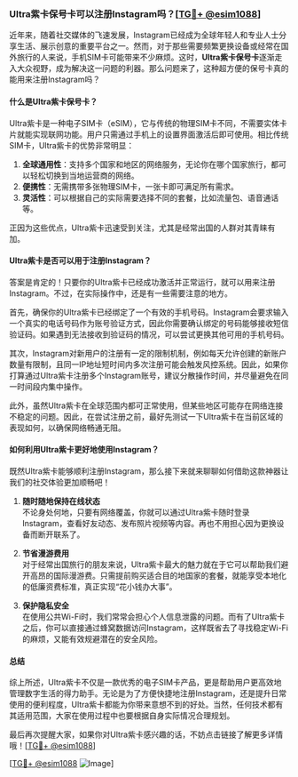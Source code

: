 ### Ultra紫卡保号卡可以注册Instagram吗？[[TG💪+ @esim1088](https://t.me/s/esim1088)]

近年来，随着社交媒体的飞速发展，Instagram已经成为全球年轻人和专业人士分享生活、展示创意的重要平台之一。然而，对于那些需要频繁更换设备或经常在国外旅行的人来说，手机SIM卡可能带来不少麻烦。这时，**Ultra紫卡保号卡**逐渐走入大众视野，成为解决这一问题的利器。那么问题来了，这种超方便的保号卡真的能用来注册Instagram吗？

#### 什么是Ultra紫卡保号卡？

Ultra紫卡是一种电子SIM卡（eSIM），它与传统的物理SIM卡不同，不需要实体卡片就能实现联网功能。用户只需通过手机上的设置界面激活后即可使用。相比传统SIM卡，Ultra紫卡的优势非常明显：

1. **全球通用性**：支持多个国家和地区的网络服务，无论你在哪个国家旅行，都可以轻松切换到当地运营商的网络。
2. **便携性**：无需携带多张物理SIM卡，一张卡即可满足所有需求。
3. **灵活性**：可以根据自己的实际需要选择不同的套餐，比如流量包、语音通话等。

正因为这些优点，Ultra紫卡迅速受到关注，尤其是经常出国的人群对其青睐有加。

#### Ultra紫卡是否可以用于注册Instagram？

答案是肯定的！只要你的Ultra紫卡已经成功激活并正常运行，就可以用来注册Instagram。不过，在实际操作中，还是有一些需要注意的地方。

首先，确保你的Ultra紫卡已经绑定了一个有效的手机号码。Instagram会要求输入一个真实的电话号码作为账号验证方式，因此你需要确认绑定的号码能够接收短信验证码。如果遇到无法接收到验证码的情况，可以尝试更换其他可用的手机号码。

其次，Instagram对新用户的注册有一定的限制机制，例如每天允许创建的新账户数量有限制，且同一IP地址短时间内多次注册可能会触发风控系统。因此，如果你打算通过Ultra紫卡注册多个Instagram账号，建议分散操作时间，并尽量避免在同一时间段内集中操作。

此外，虽然Ultra紫卡在全球范围内都可正常使用，但某些地区可能存在网络连接不稳定的问题。因此，在尝试注册之前，最好先测试一下Ultra紫卡在当前区域的表现如何，以确保网络畅通无阻。

#### 如何利用Ultra紫卡更好地使用Instagram？

既然Ultra紫卡能够顺利注册Instagram，那么接下来就来聊聊如何借助这款神器让我们的社交体验更加顺畅吧！

1. **随时随地保持在线状态**  
   不论身处何地，只要有网络覆盖，你就可以通过Ultra紫卡随时登录Instagram，查看好友动态、发布照片视频等内容。再也不用担心因为更换设备而断开联系了。

2. **节省漫游费用**  
   对于经常出国旅行的朋友来说，Ultra紫卡最大的魅力就在于它可以帮助我们避开高昂的国际漫游费。只需提前购买适合目的地国家的套餐，就能享受本地化的低廉资费标准，真正实现“花小钱办大事”。

3. **保护隐私安全**  
   在使用公共Wi-Fi时，我们常常会担心个人信息泄露的问题。而有了Ultra紫卡之后，你可以直接通过蜂窝数据访问Instagram，这样既省去了寻找稳定Wi-Fi的麻烦，又能有效规避潜在的安全风险。

#### 总结

综上所述，Ultra紫卡不仅是一款优秀的电子SIM卡产品，更是帮助用户更高效地管理数字生活的得力助手。无论是为了方便快捷地注册Instagram，还是提升日常使用的便利程度，Ultra紫卡都能为你带来意想不到的好处。当然，任何技术都有其适用范围，大家在使用过程中也要根据自身实际情况合理规划。

最后再次提醒大家，如果你对Ultra紫卡感兴趣的话，不妨点击链接了解更多详情哦！[[TG💪+ @esim1088](https://t.me/s/esim1088)]

[[TG💪+ @esim1088](https://t.me/s/esim1088) ![Image](https://i.postimg.cc/4NQfJmqS/Snipaste-2025-05-13-00-14-12.png)]